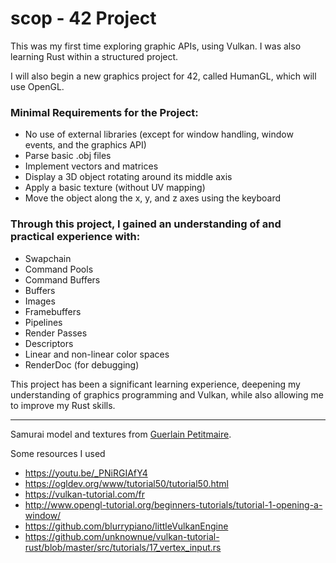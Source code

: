 # scop - 42 Project

This was my first time exploring graphic APIs, using Vulkan. I was also learning Rust within a structured project.

<!---
I have initiated a new personal project where I aim to apply my newly acquired knowledge with better structure and more functionality. You can follow my progress here: [scop2](https://github.com/SimonCROS/scop2)
-->

I will also begin a new graphics project for 42, called HumanGL, which will use OpenGL.

### Minimal Requirements for the Project:
- No use of external libraries (except for window handling, window events, and the graphics API)
- Parse basic .obj files
- Implement vectors and matrices
- Display a 3D object rotating around its middle axis
- Apply a basic texture (without UV mapping)
- Move the object along the x, y, and z axes using the keyboard

### Through this project, I gained an understanding of and practical experience with:
- Swapchain
- Command Pools
- Command Buffers
- Buffers
- Images
- Framebuffers
- Pipelines
- Render Passes
- Descriptors
- Linear and non-linear color spaces
- RenderDoc (for debugging)

This project has been a significant learning experience, deepening my understanding of graphics programming and Vulkan, while also allowing me to improve my Rust skills.

---

Samurai model and textures from [Guerlain Petitmaire](https://www.linkedin.com/in/guerlain-petitmaire-57988a1a2).

Some resources I used
- https://youtu.be/_PNiRGIAfY4
- https://ogldev.org/www/tutorial50/tutorial50.html
- https://vulkan-tutorial.com/fr
- http://www.opengl-tutorial.org/beginners-tutorials/tutorial-1-opening-a-window/
- https://github.com/blurrypiano/littleVulkanEngine
- https://github.com/unknownue/vulkan-tutorial-rust/blob/master/src/tutorials/17_vertex_input.rs
